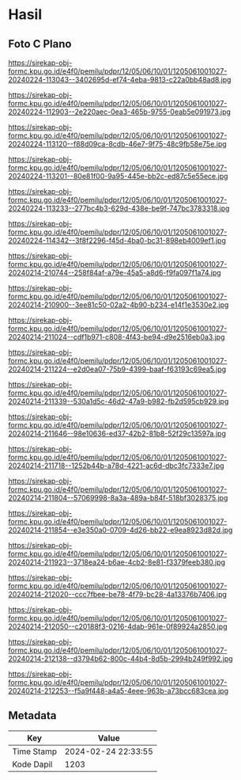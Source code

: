 # Hasil

## Foto C Plano

https://sirekap-obj-formc.kpu.go.id/e4f0/pemilu/pdpr/12/05/06/10/01/1205061001027-20240224-113043--3402695d-ef74-4eba-9813-c22a0bb48ad8.jpg

https://sirekap-obj-formc.kpu.go.id/e4f0/pemilu/pdpr/12/05/06/10/01/1205061001027-20240224-112903--2e220aec-0ea3-465b-9755-0eab5e091973.jpg

https://sirekap-obj-formc.kpu.go.id/e4f0/pemilu/pdpr/12/05/06/10/01/1205061001027-20240224-113120--f88d09ca-8cdb-46e7-9f75-48c9fb58e75e.jpg

https://sirekap-obj-formc.kpu.go.id/e4f0/pemilu/pdpr/12/05/06/10/01/1205061001027-20240224-113201--80e81f00-9a95-445e-bb2c-ed87c5e55ece.jpg

https://sirekap-obj-formc.kpu.go.id/e4f0/pemilu/pdpr/12/05/06/10/01/1205061001027-20240224-113233--277bc4b3-629d-438e-be9f-747bc3783318.jpg

https://sirekap-obj-formc.kpu.go.id/e4f0/pemilu/pdpr/12/05/06/10/01/1205061001027-20240224-114342--3f8f2296-f45d-4ba0-bc31-898eb4009ef1.jpg

https://sirekap-obj-formc.kpu.go.id/e4f0/pemilu/pdpr/12/05/06/10/01/1205061001027-20240214-210744--258f84af-a79e-45a5-a8d6-f9fa097f1a74.jpg

https://sirekap-obj-formc.kpu.go.id/e4f0/pemilu/pdpr/12/05/06/10/01/1205061001027-20240214-210900--3ee81c50-02a2-4b90-b234-e14f1e3530e2.jpg

https://sirekap-obj-formc.kpu.go.id/e4f0/pemilu/pdpr/12/05/06/10/01/1205061001027-20240214-211024--cdf1b971-c808-4f43-be94-d9e2516eb0a3.jpg

https://sirekap-obj-formc.kpu.go.id/e4f0/pemilu/pdpr/12/05/06/10/01/1205061001027-20240214-211224--e2d0ea07-75b9-4399-baaf-f63193c69ea5.jpg

https://sirekap-obj-formc.kpu.go.id/e4f0/pemilu/pdpr/12/05/06/10/01/1205061001027-20240214-211339--530a1d5c-46d2-47a9-b982-fb2d595cb929.jpg

https://sirekap-obj-formc.kpu.go.id/e4f0/pemilu/pdpr/12/05/06/10/01/1205061001027-20240214-211646--98e10636-ed37-42b2-81b8-52f29c13597a.jpg

https://sirekap-obj-formc.kpu.go.id/e4f0/pemilu/pdpr/12/05/06/10/01/1205061001027-20240214-211718--1252b44b-a78d-4221-ac6d-dbc3fc7333e7.jpg

https://sirekap-obj-formc.kpu.go.id/e4f0/pemilu/pdpr/12/05/06/10/01/1205061001027-20240214-211804--57069998-8a3a-489a-b84f-518bf3028375.jpg

https://sirekap-obj-formc.kpu.go.id/e4f0/pemilu/pdpr/12/05/06/10/01/1205061001027-20240214-211854--e3e350a0-0709-4d26-bb22-e9ea8923d82d.jpg

https://sirekap-obj-formc.kpu.go.id/e4f0/pemilu/pdpr/12/05/06/10/01/1205061001027-20240214-211923--3718ea24-b6ae-4cb2-8e81-f3379feeb380.jpg

https://sirekap-obj-formc.kpu.go.id/e4f0/pemilu/pdpr/12/05/06/10/01/1205061001027-20240214-212020--ccc7fbee-be78-4f79-bc28-4a13376b7406.jpg

https://sirekap-obj-formc.kpu.go.id/e4f0/pemilu/pdpr/12/05/06/10/01/1205061001027-20240214-212050--c20188f3-0216-4dab-961e-0f89924a2850.jpg

https://sirekap-obj-formc.kpu.go.id/e4f0/pemilu/pdpr/12/05/06/10/01/1205061001027-20240214-212138--d3794b62-800c-44b4-8d5b-2994b249f992.jpg

https://sirekap-obj-formc.kpu.go.id/e4f0/pemilu/pdpr/12/05/06/10/01/1205061001027-20240214-212253--f5a9f448-a4a5-4eee-963b-a73bcc683cea.jpg


## Metadata

| Key        | Value               |
| ---------- | ------------------- |
| Time Stamp | 2024-02-24 22:33:55 |
| Kode Dapil | 1203                |



